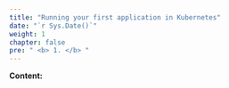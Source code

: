 ```yaml
---
title: "Running your first application in Kubernetes"
date: "`r Sys.Date()`"
weight: 1
chapter: false
pre: " <b> 1. </b> "
---
```


**Content:**
